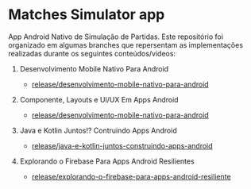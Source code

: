 # Matches Simulator app
App Android Nativo de Simulação de Partidas. Este repositório foi organizado em algumas branches que repersentam as implementações
realizadas durante os seguintes conteúdos/videos:

1. Desenvolvimento Mobile Nativo Para Android
    - [release/desenvolvimento-mobile-nativo-para-android](https://github.com/Karl-Otaner/matches-simulator-app/tree/release/java-e-kotlin-juntos-construindo-apps-android)
2.  Componente, Layouts e UI/UX Em Apps Android
    - [release/desenvolvimento-mobile-nativo-para-android](https://github.com/Karl-Otaner/matches-simulator-app/tree/release/java-e-kotlin-juntos-construindo-apps-android)
3.  Java e Kotlin Juntos!? Contruindo Apps Android
    - [release/java-e-kotlin-juntos-construindo-apps-android](https://github.com/Karl-Otaner/matches-simulator-app/tree/release/java-e-kotlin-juntos-construindo-apps-android)

4.  Explorando o Firebase Para Apps Android Resilientes
    - [release/explorando-o-firebase-para-apps-android-resiliente](https://github.com/Karl-Otaner/matches-simulator-app/tree/release/explorando-o-firebase-para-apps-android-resilientes)
